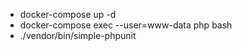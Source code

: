  - docker-compose up -d
 - docker-compose exec --user=www-data php bash
 - ./vendor/bin/simple-phpunit
